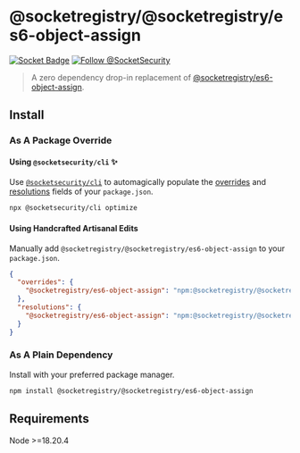 # @socketregistry/@socketregistry/es6-object-assign

[![Socket Badge](https://socket.dev/api/badge/npm/package/@socketregistry/@socketregistry/es6-object-assign)](https://socket.dev/npm/package/@socketregistry/@socketregistry/es6-object-assign)
[![Follow @SocketSecurity](https://img.shields.io/twitter/follow/SocketSecurity?style=social)](https://twitter.com/SocketSecurity)

> A zero dependency drop-in replacement of
> [@socketregistry/es6-object-assign](https://www.npmjs.com/package/@socketregistry/es6-object-assign).

## Install

### As A Package Override

#### Using `@socketsecurity/cli` :sparkles:

Use [`@socketsecurity/cli`](https://www.npmjs.com/package/@socketsecurity/cli)
to automagically populate the
[overrides](https://docs.npmjs.com/cli/v9/configuring-npm/package-json#overrides)
and [resolutions](https://yarnpkg.com/configuration/manifest#resolutions) fields
of your `package.json`.

```sh
npx @socketsecurity/cli optimize
```

#### Using Handcrafted Artisanal Edits

Manually add `@socketregistry/@socketregistry/es6-object-assign` to your
`package.json`.

```json
{
  "overrides": {
    "@socketregistry/es6-object-assign": "npm:@socketregistry/@socketregistry/es6-object-assign@^1"
  },
  "resolutions": {
    "@socketregistry/es6-object-assign": "npm:@socketregistry/@socketregistry/es6-object-assign@^1"
  }
}
```

### As A Plain Dependency

Install with your preferred package manager.

```sh
npm install @socketregistry/@socketregistry/es6-object-assign
```

## Requirements

Node &gt;=18.20.4
